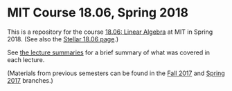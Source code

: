 # MIT Course 18.06, Spring 2018

This is a repository for the course [18.06: Linear Algebra](http://web.mit.edu/18.06) at MIT in Spring 2018.
(See also the [Stellar 18.06 page](https://stellar.mit.edu/S/course/18/sp18/18.06/index.html).)

See [the lecture summaries](summaries.md) for a brief summary of what was covered in each lecture.

(Materials from previous semesters can be found in the [Fall 2017](https://github.com/stevengj/1806/tree/fall17) and [Spring 2017](https://github.com/stevengj/1806/tree/spring17) branches.)
